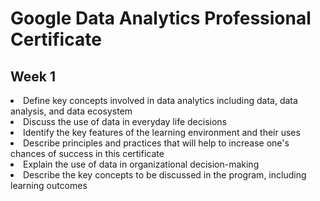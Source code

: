 # Google Data Analytics Professional Certificate

## Week 1

<li>Define key concepts involved in data analytics including data, data analysis, and data ecosystem
<li>Discuss the use of data in everyday life decisions
<li>Identify the key features of the learning environment and their uses
<li>Describe principles and practices that will help to increase one's chances of success in this certificate
<li>Explain the use of data in organizational decision-making
<li>Describe the key concepts to be discussed in the program, including learning outcomes
